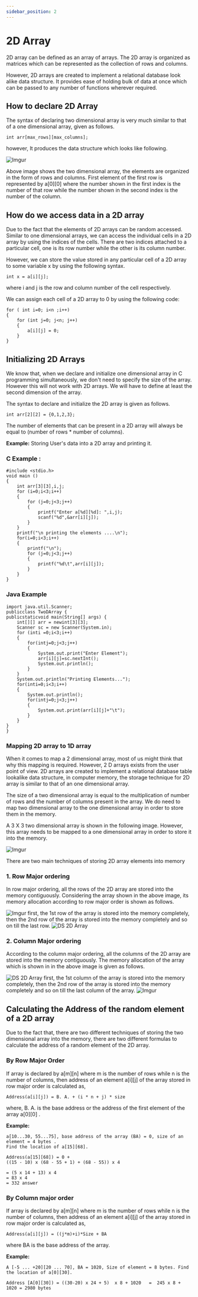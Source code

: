 ```yaml
---
sidebar_position: 2
---
```

# 2D Array

2D array can be defined as an array of arrays. The 2D array is organized as matrices which can be represented as the collection of rows and columns.

However, 2D arrays are created to implement a relational database look alike data structure. It provides ease of holding bulk of data at once which can be passed to any number of functions wherever required.

## How to declare 2D Array
The syntax of declaring two dimensional array is very much similar to that of a one dimensional array, given as follows.
```
int arr[max_rows][max_columns];   
```
however, It produces the data structure which looks like following.

![Imgur](https://i.imgur.com/0YcnbaO.png)

Above image shows the two dimensional array, the elements are organized in the form of rows and columns. First element of the first row is represented by a[0][0] where the number shown in the first index is the number of that row while the number shown in the second index is the number of the column.

## How do we access data in a 2D array
Due to the fact that the elements of 2D arrays can be random accessed. Similar to one dimensional arrays, we can access the individual cells in a 2D array by using the indices of the cells. There are two indices attached to a particular cell, one is its row number while the other is its column number.

However, we can store the value stored in any particular cell of a 2D array to some variable x by using the following syntax.
```
int x = a[i][j];   
```
where i and j is the row and column number of the cell respectively.

We can assign each cell of a 2D array to 0 by using the following code:
```
for ( int i=0; i<n ;i++)  
{  
    for (int j=0; j<n; j++)   
    {  
        a[i][j] = 0;   
    }  
}  
```

## Initializing 2D Arrays
We know that, when we declare and initialize one dimensional array in C programming simultaneously, we don't need to specify the size of the array. However this will not work with 2D arrays. We will have to define at least the second dimension of the array.

The syntax to declare and initialize the 2D array is given as follows.
```
int arr[2][2] = {0,1,2,3};   
```
The number of elements that can be present in a 2D array will always be equal to (number of rows * number of columns).

**Example:** Storing User's data into a 2D array and printing it.

### C Example :
```
#include <stdio.h>  
void main ()  
{  
    int arr[3][3],i,j;   
    for (i=0;i<3;i++)  
    {  
        for (j=0;j<3;j++)  
        {  
            printf("Enter a[%d][%d]: ",i,j);              
            scanf("%d",&arr[i][j]);  
        }  
    }  
    printf("\n printing the elements ....\n");   
    for(i=0;i<3;i++)  
    {  
        printf("\n");  
        for (j=0;j<3;j++)  
        {  
            printf("%d\t",arr[i][j]);  
        }  
    }  
}  
```
### Java Example
```
import java.util.Scanner;  
publicclass TwoDArray {  
publicstaticvoid main(String[] args) {  
    int[][] arr = newint[3][3];  
    Scanner sc = new Scanner(System.in);  
    for (inti =0;i<3;i++)  
    {  
        for(intj=0;j<3;j++)  
        {  
            System.out.print("Enter Element");  
            arr[i][j]=sc.nextInt();  
            System.out.println();  
        }  
    }  
    System.out.println("Printing Elements...");  
    for(inti=0;i<3;i++)  
    {   
        System.out.println();  
        for(intj=0;j<3;j++)  
        {  
            System.out.print(arr[i][j]+"\t");  
        }  
    }  
}  
}  
```

### Mapping 2D array to 1D array
When it comes to map a 2 dimensional array, most of us might think that why this mapping is required. However, 2 D arrays exists from the user point of view. 2D arrays are created to implement a relational database table lookalike data structure, in computer memory, the storage technique for 2D array is similar to that of an one dimensional array.

The size of a two dimensional array is equal to the multiplication of number of rows and the number of columns present in the array. We do need to map two dimensional array to the one dimensional array in order to store them in the memory.

A 3 X 3 two dimensional array is shown in the following image. However, this array needs to be mapped to a one dimensional array in order to store it into the memory.

![Imgur](https://i.imgur.com/l09IASC.png)

There are two main techniques of storing 2D array elements into memory

### 1. Row Major ordering
In row major ordering, all the rows of the 2D array are stored into the memory contiguously. Considering the array shown in the above image, its memory allocation according to row major order is shown as follows.

![Imgur](https://i.imgur.com/Q8UQR6z.png)
first, the 1st row of the array is stored into the memory completely, then the 2nd row of the array is stored into the memory completely and so on till the last row.
![DS 2D Array](https://i.imgur.com/4XDheMf.png)

### 2. Column Major ordering
According to the column major ordering, all the columns of the 2D array are stored into the memory contiguously. The memory allocation of the array which is shown in in the above image is given as follows.

![DS 2D Array](https://i.imgur.com/652sKLN.png)
first, the 1st column of the array is stored into the memory completely, then the 2nd row of the array is stored into the memory completely and so on till the last column of the array.
![Imgur](https://i.imgur.com/0UKVjvi.png)

## Calculating the Address of the random element of a 2D array
Due to the fact that, there are two different techniques of storing the two dimensional array into the memory, there are two different formulas to calculate the address of a random element of the 2D array.

### By Row Major Order
If array is declared by a[m][n] where m is the number of rows while n is the number of columns, then address of an element a[i][j] of the array stored in row major order is calculated as,
```
Address(a[i][j]) = B. A. + (i * n + j) * size   
```
where, B. A. is the base address or the address of the first element of the array a[0][0] .

**Example:**
```
a[10...30, 55...75], base address of the array (BA) = 0, size of an element = 4 bytes .   
Find the location of a[15][68].   
  
Address(a[15][68]) = 0 +   
((15 - 10) x (68 - 55 + 1) + (68 - 55)) x 4  
  
= (5 x 14 + 13) x 4  
= 83 x 4   
= 332 answer   
```

### By Column major order
If array is declared by a[m][n] where m is the number of rows while n is the number of columns, then address of an element a[i][j] of the array stored in row major order is calculated as,
```
Address(a[i][j]) = ((j*m)+i)*Size + BA   
```
where BA is the base address of the array.

**Example:**
```
A [-5 ... +20][20 ... 70], BA = 1020, Size of element = 8 bytes. Find the location of a[0][30].   
  
Address [A[0][30]) = ((30-20) x 24 + 5)  x 8 + 1020   =  245 x 8 + 1020 = 2980 bytes  
```

